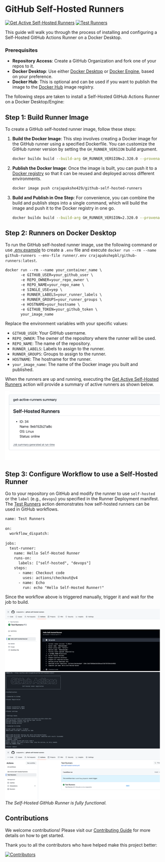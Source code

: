# GitHub Self-Hosted Runners

[![Get Active Self-Hosted Runners](https://github.com/crajapakshe/github-self-hosted-runners/actions/workflows/get-active-self-hosted-runners.yml/badge.svg)](https://github.com/crajapakshe/github-self-hosted-runners/actions/workflows/get-active-self-hosted-runners.yml) [![Test Runners](https://github.com/crajapakshe/github-self-hosted-runners/actions/workflows/test-self-hosted-runners.yml/badge.svg)](https://github.com/crajapakshe/github-self-hosted-runners/actions/workflows/test-self-hosted-runners.yml)

This guide will walk you through the process of installing and configuring a Self-Hosted GitHub Actions Runner on a Docker Desktop.

### Prerequisites
- **Repository Access**: Create a GitHub Organization and fork one of your repos to it.
- **Docker Desktop**: Use either [Docker Desktop](https://docs.docker.com/desktop/) or [Docker Engine](https://docs.docker.com/engine/), based on your preference.
- **Docker Hub**: This is optional and can be used if you want to publish the image to the [Docker Hub](https://hub.docker.com/r/crajapakshe429/github-self-hosted-runners) image registry.

The following steps are taken to install a Self-Hosted GitHub Actions Runner on a Docker Desktop/Engine:

## Step 1: Build Runner Image
To create a GitHub self-hosted runner image, follow these steps:

1. **Build the Docker Image**: This step involves creating a Docker image for the GitHub runner using a specified Dockerfile. You can customize the GitHub runner version by setting the `GH_RUNNER_VERSION` build argument.
    ```bash
    docker buildx build --build-arg GH_RUNNER_VERSION=2.320.0 --provenance=true --sbom=true -t crajapakshe429/github-self-hosted-runners -f runner/runner-devops.Dockerfile ./runner/
    ```

2. **Publish the Docker Image**: Once the image is built, you can push it to a [Docker registry](https://hub.docker.com/r/crajapakshe429/github-self-hosted-runners) so that it can be reused and deployed across different environments.
    ```bash
    docker image push crajapakshe429/github-self-hosted-runners
    ```

3. **Build and Publish in One Step**: For convenience, you can combine the build and publish steps into a single command, which will build the image and push it to the Docker registry in one go.
    ```bash
    docker buildx build --build-arg GH_RUNNER_VERSION=2.320.0 --provenance=true --sbom=true -t crajapakshe429/github-self-hosted-runners -f runner/runner-devops.Dockerfile --push ./runner/
    ```
## Step 2: Runners on Docker Desktop

To run the GitHub self-hosted runner image, use the following command or use [.env.example](./runner/.env.example) to create a `.env` file and execute `docker run --rm --name github-runners --env-file runner/.env crajapakshepbl/github-runners:latest`.

    docker run --rm --name your_container_name \
           -e GITHUB_USER=your_github_user \
           -e REPO_OWNER=your_repo_owner \
           -e REPO_NAME=your_repo_name \
           -e SINGLE_USE=yep \
           -e RUNNER_LABELS=your_runner_labels \
           -e RUNNER_GROUPS=your_runner_groups \
           -e HOSTNAME=your_hostname \
           -e GITHUB_TOKEN=your_github_token \
           your_image_name

Replace the environment variables with your specific values:

- `GITHUB_USER`: Your GitHub username.
- `REPO_OWNER`: The owner of the repository where the runner will be used.
- `REPO_NAME`: The name of the repository.
- `RUNNER_LABELS`: Labels to assign to the runner.
- `RUNNER_GROUPS`: Groups to assign to the runner.
- `HOSTNAME`: The hostname for the runner.
- `your_image_name`: The name of the Docker image you built and published.

When the runners are up and running, executing the [Get Active Self-Hosted Runners](https://github.com/crajapakshe/github-self-hosted-runners/actions/workflows/get-active-self-hosted-runners.yml) action will provide a summary of active runners as shown below.

![get active runners](./images/get_active_runners_summary.png)


## Step 3: Configure Workflow to use a Self-Hosted Runner
Go to your repository on GitHub and modify the runner to use `self-hosted` or the `label` (e.g., `devops`) you specified in the Runner Deployment manifest. The [Test Runners](https://github.com/crajapakshe/github-self-hosted-runners/actions/workflows/test-self-hosted-runners.yml) action demonstrates how self-hosted runners can be used in GitHub workflows.

    name: Test Runners

    on:
      workflow_dispatch:

    jobs:
      test-runner:
        name: Hello Self-Hosted Runner
        runs-on: 
          labels: ["self-hosted", "devops"]
        steps:
          - name: Checkout code
            uses: actions/checkout@v4
          - name: Echo
            run: echo "Hello Self-Hosted Runner!"
    

Since the workflow above is triggered manually, trigger it and wait for the job to build.

![runner info](./images/runner_info.png)
![pod logs](./images/pod_logs.png)
![completed job](./images/completed_job.png)
_The Self-Hosted GitHub Runner is fully functional._


## Contributions
We welcome contributions! Please visit our [Contributing Guide](https://github.com/crajapakshe/github-self-hosted-runners/blob/main/CONTRIBUTING.md) for more details on how to get started.

Thank you to all the contributors who have helped make this project better:

[![Contributors](https://contrib.rocks/image?repo=crajapakshe/github-self-hosted-runners)](https://github.com/crajapakshe/github-self-hosted-runners/graphs/contributors)